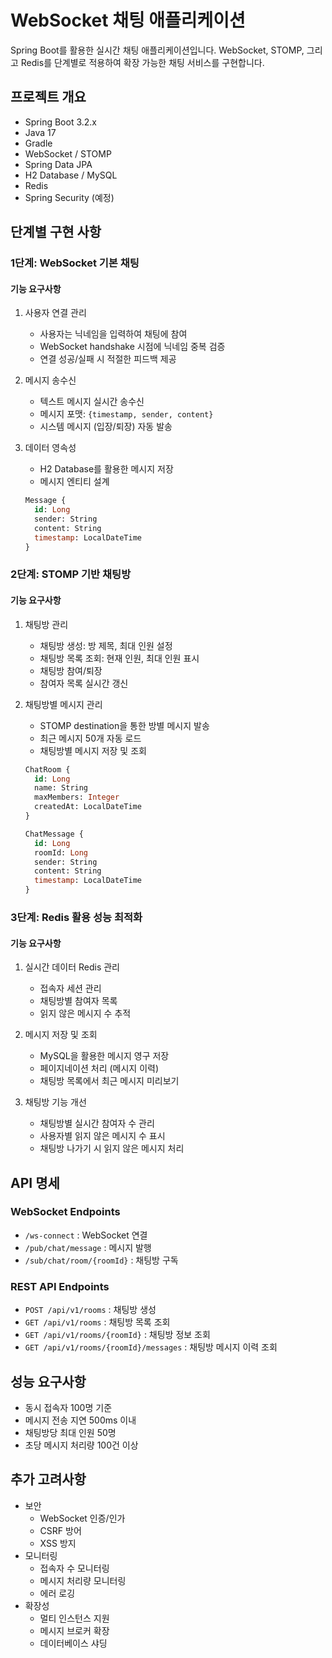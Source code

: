 # WebSocket 채팅 애플리케이션

Spring Boot를 활용한 실시간 채팅 애플리케이션입니다. WebSocket, STOMP, 그리고 Redis를 단계별로 적용하여 확장 가능한 채팅 서비스를 구현합니다.

## 프로젝트 개요
- Spring Boot 3.2.x
- Java 17
- Gradle
- WebSocket / STOMP
- Spring Data JPA
- H2 Database / MySQL
- Redis
- Spring Security (예정)

## 단계별 구현 사항

### 1단계: WebSocket 기본 채팅
#### 기능 요구사항
1. 사용자 연결 관리
   - 사용자는 닉네임을 입력하여 채팅에 참여
   - WebSocket handshake 시점에 닉네임 중복 검증
   - 연결 성공/실패 시 적절한 피드백 제공

2. 메시지 송수신
   - 텍스트 메시지 실시간 송수신
   - 메시지 포맷: `{timestamp, sender, content}`
   - 시스템 메시지 (입장/퇴장) 자동 발송

3. 데이터 영속성
   - H2 Database를 활용한 메시지 저장
   - 메시지 엔티티 설계
   ```sql
   Message {
     id: Long
     sender: String
     content: String
     timestamp: LocalDateTime
   }
   ```

### 2단계: STOMP 기반 채팅방
#### 기능 요구사항
1. 채팅방 관리
   - 채팅방 생성: 방 제목, 최대 인원 설정
   - 채팅방 목록 조회: 현재 인원, 최대 인원 표시
   - 채팅방 참여/퇴장
   - 참여자 목록 실시간 갱신

2. 채팅방별 메시지 관리
   - STOMP destination을 통한 방별 메시지 발송
   - 최근 메시지 50개 자동 로드
   - 채팅방별 메시지 저장 및 조회
   ```sql
   ChatRoom {
     id: Long
     name: String
     maxMembers: Integer
     createdAt: LocalDateTime
   }
   
   ChatMessage {
     id: Long
     roomId: Long
     sender: String
     content: String
     timestamp: LocalDateTime
   }
   ```

### 3단계: Redis 활용 성능 최적화
#### 기능 요구사항
1. 실시간 데이터 Redis 관리
   - 접속자 세션 관리
   - 채팅방별 참여자 목록
   - 읽지 않은 메시지 수 추적

2. 메시지 저장 및 조회
   - MySQL을 활용한 메시지 영구 저장
   - 페이지네이션 처리 (메시지 이력)
   - 채팅방 목록에서 최근 메시지 미리보기

3. 채팅방 기능 개선
   - 채팅방별 실시간 참여자 수 관리
   - 사용자별 읽지 않은 메시지 수 표시
   - 채팅방 나가기 시 읽지 않은 메시지 처리

## API 명세
### WebSocket Endpoints
- `/ws-connect` : WebSocket 연결
- `/pub/chat/message` : 메시지 발행
- `/sub/chat/room/{roomId}` : 채팅방 구독

### REST API Endpoints
- `POST /api/v1/rooms` : 채팅방 생성
- `GET /api/v1/rooms` : 채팅방 목록 조회
- `GET /api/v1/rooms/{roomId}` : 채팅방 정보 조회
- `GET /api/v1/rooms/{roomId}/messages` : 채팅방 메시지 이력 조회

## 성능 요구사항
- 동시 접속자 100명 기준 
- 메시지 전송 지연 500ms 이내
- 채팅방당 최대 인원 50명
- 초당 메시지 처리량 100건 이상

## 추가 고려사항
- 보안
  - WebSocket 인증/인가
  - CSRF 방어
  - XSS 방지
- 모니터링
  - 접속자 수 모니터링
  - 메시지 처리량 모니터링
  - 에러 로깅
- 확장성
  - 멀티 인스턴스 지원
  - 메시지 브로커 확장
  - 데이터베이스 샤딩
